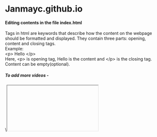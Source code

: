 # Janmayc.github.io

<h4> Editing contents in the file index.html </h4>

Tags in html are keywords that describe how the content on the webpage should be formatted and displayed. They contain three parts: opening, content and closing tags.<br>
Example:<br>
\<p> Hello \</p><br>
Here, \<p> is opening tag, Hello is the content and \</p> is the closing tag. Content can be empty(optional).

<h5> To add more videos - </h5>
\<iframe> \<\iframe> - this tag is used to add video content in the page.<br>

Example:<br>
\<iframe width="600" height="200" src="https://www.youtube.com/embed/7xQ0V74Sjcc" frameborder="0" allowfullscreen> \</iframe><br>
Adds a video content to the page, src attribute- contains link to the video.

<h5> To add links in the webpage - </h5>
\<a> \</a> - this tag is used to link from one page to another.<br>

Example:<br>
\<a href="https://www.w3schools.com"> Click on this link \</a><br>
Directs you to the link mentioned in “href” attribute when clicked on it. To link a page/file present in current working directory, paste the path of the file that you want to link in “href” attribute.

\<a href="https://www.w3schools.com" download> Click on this link \</a><br>
Here download attribute specifies that target will be downloaded when clicked on it.

<h5>To add a paragraph or description about anything - </h5>
\<p> Hello \</p> - this tag is used to define a paragraph.<br>

Example:<br>
\<p> This is some text in a paragraph. \</p><br>
Adds a paragraph in the webpage. In this case, inserts “This is some text in a paragraph.” on the webpage.
